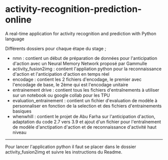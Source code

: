 # activity-recognition-prediction-online
A real-time application for activity recognition and prediction with Python language

Différents dossiers pour chaque étape du stage ;
  - nmn : contient un début de préparation de données pour l'anticipation d'action avec un Neural Memory Network proposé par Gammulle
  - activity_fusion2img : contient l'appliation python pour la reconnaissance d'action et l'anticipation d'action en temps réel
  - encodage : contient les 2 fichiers d'encodage, le premier avec l'encodage de base, le 2ème qui est l'encodage unitaire
  - entrainement drive : contient tous les fichiers d'entraînements à utiliser sur un notebook ou google collab pour les TPU
  - evaluation_entrainement : contient un fichier d'evaluation de modèle à personnaliser en fonction de la selection et des fichiers d'entrainements basiques
  - whenwhill : contient le projet de Abu Farha sur l'anticipation d'action, adaptation du code 2.7 vers 3.9 et ajout d'un fichier pour l'entraînement de modèle d'anctipation d'action et de reconnaissance d'activité haut niveau
  
**********

Pour lancer l'application python il faut se placer dans le dossier activity_fusion2img et suivre les instructions du Readme.
